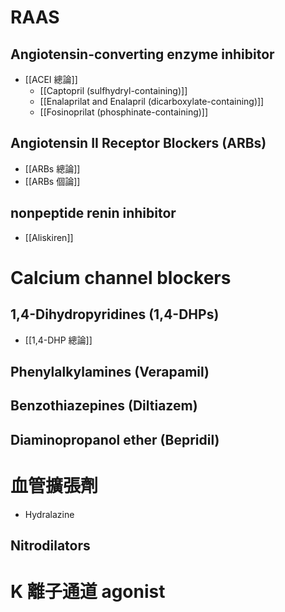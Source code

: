 # RAAS
## Angiotensin-converting enzyme inhibitor
- [[ACEI 總論]]
	- [[Captopril (sulfhydryl-containing)]]
	- [[Enalaprilat and Enalapril (dicarboxylate-containing)]]
	- [[Fosinoprilat (phosphinate-containing)]]
## Angiotensin II Receptor Blockers (ARBs)
- [[ARBs 總論]]
- [[ARBs 個論]]
## nonpeptide renin inhibitor
- [[Aliskiren]]
# Calcium channel blockers
## 1,4-Dihydropyridines (1,4-DHPs) 
- [[1,4-DHP 總論]]
## Phenylalkylamines (Verapamil) 
## Benzothiazepines (Diltiazem) 
## Diaminopropanol ether (Bepridil)
# 血管擴張劑
- Hydralazine
## Nitrodilators
# K 離子通道 agonist